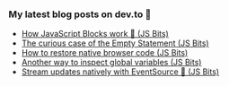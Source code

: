 ### My latest blog posts on dev.to 📖

<!-- BLOG-POST-LIST:START -->
- [How JavaScript Blocks work 🧱 (JS Bits)](https://dev.to/cilly_boloe/how-javascript-blocks-work-js-bits-aha)
- [The curious case of the Empty Statement (JS Bits)](https://dev.to/cilly_boloe/the-curious-case-of-the-empty-statement-js-bits-31ha)
- [How to restore native browser code (JS Bits)](https://dev.to/cilly_boloe/how-to-restore-native-browser-code-3e6e)
- [Another way to inspect global variables (JS Bits)](https://dev.to/cilly_boloe/another-way-to-inspect-global-variables-js-bits-38hn)
- [Stream updates natively with EventSource 📡 (JS Bits)](https://dev.to/cilly_boloe/stream-updates-natively-with-with-eventsource-js-bits-1ol5)
<!-- BLOG-POST-LIST:END -->

